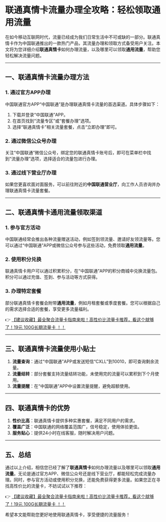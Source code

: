 # 联通真情卡流量办理全攻略：轻松领取通用流量

在如今移动互联网时代，流量已经成为我们日常生活中不可或缺的一部分。联通真情卡作为中国联通推出的一款热门产品，其流量办理和领取方式备受用户关注。本文将为您详细介绍**联通真情卡**如何办理流量，以及哪里可以领取**通用流量**，帮助您轻松解决流量问题。

---

## 一、联通真情卡流量办理方法

### 1. 通过官方APP办理
中国联通官方APP“中国联通”是办理联通真情卡流量的首选渠道。具体步骤如下：
1. 下载并登录“中国联通”APP。
2. 在首页找到“流量专区”或“套餐办理”选项。
3. 选择“联通真情卡”相关流量套餐，点击“立即办理”即可。

### 2. 通过微信公众号办理
关注“中国联通”微信公众号，绑定您的联通真情卡账号后，即可在菜单栏中找到“流量办理”选项，选择适合的流量包进行办理。

### 3. 通过线下营业厅办理
如果您更喜欢面对面服务，可以前往附近的**中国联通营业厅**，向工作人员咨询并办理联通真情卡流量套餐。

---

## 二、联通真情卡通用流量领取渠道

### 1. 参与官方活动
中国联通经常会推出各种流量赠送活动，例如签到领流量、邀请好友领流量等。您可以通过“中国联通”APP或微信公众号参与这些活动，免费领取**通用流量**。

### 2. 使用积分兑换
联通真情卡用户可以通过积累积分，在“中国联通”APP的积分商城中兑换流量包。积分可以通过充值、签到、参与活动等方式获得。

### 3. 办理特定套餐
部分联通真情卡套餐会附带**通用流量**，例如月租套餐或季度套餐。您可以根据自己的需求选择合适的套餐，享受更多流量福利。

👉 [【建议收藏】最全聚合流量卡指南来啦！高性价比流量卡推荐，看这个就够了！19元 100G长期流量卡 ！！](https://bit.ly/Liuliangka)

---

## 三、联通真情卡流量使用小贴士

1. **流量查询**：通过“中国联通”APP或发送短信“CXLL”到10010，即可查询剩余流量。
2. **流量结转**：部分套餐支持流量结转功能，未使用完的流量可以累积到下个月使用。
3. **流量提醒**：在“中国联通”APP中设置流量提醒，避免超额使用。

---

## 四、联通真情卡的优势

1. **性价比高**：联通真情卡提供多种实惠套餐，满足不同用户的需求。
2. **覆盖广泛**：中国联通的网络覆盖范围广，信号稳定，使用体验更佳。
3. **服务贴心**：提供24小时在线客服，随时解决用户问题。

---

## 五、总结

通过以上介绍，相信您已经了解了**联通真情卡**如何办理流量以及哪里可以领取**通用流量**。无论是通过官方APP、微信公众号还是线下营业厅，都能轻松完成流量办理。同时，参与官方活动或使用积分兑换，还能免费获得更多流量。如果您正在寻找高性价比的流量卡，不妨试试以下推荐：

👉 [【建议收藏】最全聚合流量卡指南来啦！高性价比流量卡推荐，看这个就够了！19元 100G长期流量卡 ！！](https://bit.ly/Liuliangka)

希望本文能帮助您更好地使用联通真情卡，享受便捷的流量服务！